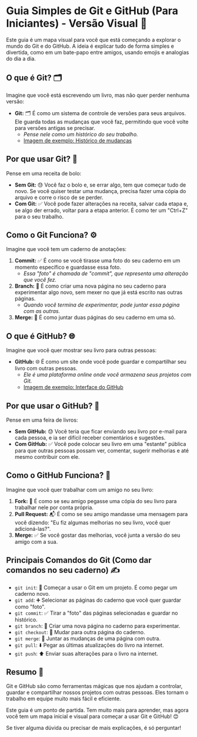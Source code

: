 # Guia Simples de Git e GitHub (Para Iniciantes) - Versão Visual 🚀

Este guia é um mapa visual para você que está começando a explorar o mundo do Git e do GitHub. A ideia é explicar tudo de forma simples e divertida, como em um bate-papo entre amigos, usando emojis e analogias do dia a dia.

## O que é Git? 🗂️

Imagine que você está escrevendo um livro, mas não quer perder nenhuma versão:

*   **Git:** 🗂️ É como um sistema de controle de versões para seus arquivos. Ele guarda todas as mudanças que você faz, permitindo que você volte para versões antigas se precisar.
    *   *Pense nele como um histórico do seu trabalho.*
    *   [Imagem de exemplo: Histórico de mudanças](https://i.imgur.com/iXg6z0z.png)

## Por que usar Git? 🤔

Pense em uma receita de bolo:

*   **Sem Git:** 😓 Você faz o bolo e, se errar algo, tem que começar tudo de novo. Se você quiser testar uma mudança, precisa fazer uma cópia do arquivo e corre o risco de se perder.
*   **Com Git:** ✅ Você pode fazer alterações na receita, salvar cada etapa e, se algo der errado, voltar para a etapa anterior. É como ter um "Ctrl+Z" para o seu trabalho.

## Como o Git Funciona? ⚙️

Imagine que você tem um caderno de anotações:

1.  **Commit:** ✅ É como se você tirasse uma foto do seu caderno em um momento específico e guardasse essa foto.
    *   *Essa "foto" é chamada de "commit", que representa uma alteração que você fez.*
2.  **Branch:** 🌿 É como criar uma nova página no seu caderno para experimentar algo novo, sem mexer no que já está escrito nas outras páginas.
    *   *Quando você termina de experimentar, pode juntar essa página com as outras.*
3.  **Merge:** 🤝 É como juntar duas páginas do seu caderno em uma só.

## O que é GitHub? 🌐

Imagine que você quer mostrar seu livro para outras pessoas:

*   **GitHub:** 🌐 É como um site onde você pode guardar e compartilhar seu livro com outras pessoas.
    *   *Ele é uma plataforma online onde você armazena seus projetos com Git.*
    *   [Imagem de exemplo: Interface do GitHub](https://i.imgur.com/J20Z6rQ.png)

## Por que usar o GitHub? 🤔

Pense em uma feira de livros:

*   **Sem GitHub:** 😓 Você teria que ficar enviando seu livro por e-mail para cada pessoa, e ia ser difícil receber comentários e sugestões.
*   **Com GitHub:** ✅ Você pode colocar seu livro em uma "estante" pública para que outras pessoas possam ver, comentar, sugerir melhorias e até mesmo contribuir com ele.

## Como o GitHub Funciona? 🤝

Imagine que você quer trabalhar com um amigo no seu livro:

1.  **Fork:** 🍴 É como se seu amigo pegasse uma cópia do seu livro para trabalhar nele por conta própria.
2.  **Pull Request:** 📬 É como se seu amigo mandasse uma mensagem para você dizendo: "Eu fiz algumas melhorias no seu livro, você quer adicioná-las?".
3.  **Merge:** ✅ Se você gostar das melhorias, você junta a versão do seu amigo com a sua.

## Principais Comandos do Git (Como dar comandos no seu caderno) ✍️

*   `git init`: 📝 Começar a usar o Git em um projeto. É como pegar um caderno novo.
*   `git add`: ➕ Selecionar as páginas do caderno que você quer guardar como "foto".
*   `git commit`: ✅ Tirar a "foto" das páginas selecionadas e guardar no histórico.
*   `git branch`: 🌿 Criar uma nova página no caderno para experimentar.
*   `git checkout`: 📖 Mudar para outra página do caderno.
*   `git merge`: 🤝 Juntar as mudanças de uma página com outra.
*   `git pull`: ⬇️ Pegar as últimas atualizações do livro na internet.
*   `git push`: ⬆️ Enviar suas alterações para o livro na internet.

## Resumo 🎉

Git e GitHub são como ferramentas mágicas que nos ajudam a controlar, guardar e compartilhar nossos projetos com outras pessoas. Eles tornam o trabalho em equipe muito mais fácil e eficiente.

Este guia é um ponto de partida. Tem muito mais para aprender, mas agora você tem um mapa inicial e visual para começar a usar Git e GitHub! 😊

Se tiver alguma dúvida ou precisar de mais explicações, é só perguntar!

